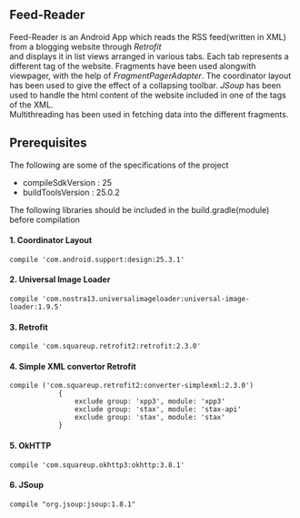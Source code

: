## Feed-Reader
Feed-Reader is an Android App which reads the RSS feed(written in XML) from a blogging website through *Retrofit* <br>
and displays it in list views arranged in various tabs. Each tab represents a different tag of the website. Fragments have been used alongwith viewpager, with the help of *FragmentPagerAdapter*. The coordinator layout has been used to give the effect of a collapsing toolbar. *JSoup* has been used to handle the html content of the website included in one of the tags of the XML. <br>
Multithreading has been used in fetching data into the different fragments.

## Prerequisites

The following are some of the specifications of the project <br>
- compileSdkVersion : 25 <br>
- buildToolsVersion : 25.0.2 <br>

The following libraries should be included in the build.gradle(module) before compilation

#### 1. Coordinator Layout
`compile 'com.android.support:design:25.3.1' `
        
#### 2. Universal Image Loader
`compile 'com.nostra13.universalimageloader:universal-image-loader:1.9.5'`

#### 3. Retrofit
`compile 'com.squareup.retrofit2:retrofit:2.3.0'`

#### 4. Simple XML convertor Retrofit
```
compile ('com.squareup.retrofit2:converter-simplexml:2.3.0')
            {
                exclude group: 'xpp3', module: 'xpp3'
                exclude group: 'stax', module: 'stax-api'
                exclude group: 'stax', module: 'stax'
            }
```

#### 5. OkHTTP
`compile 'com.squareup.okhttp3:okhttp:3.8.1'`

#### 6. JSoup
`compile "org.jsoup:jsoup:1.8.1"`
